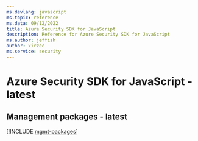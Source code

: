 ```yaml
---
ms.devlang: javascript
ms.topic: reference
ms.data: 09/12/2022
title: Azure Security SDK for JavaScript
description: Reference for Azure Security SDK for JavaScript
ms.author: jeffish
author: xirzec
ms.service: security
---
```

# Azure Security SDK for JavaScript - latest

## Management packages - latest
[!INCLUDE [mgmt-packages](security-mgmt-index.md)]